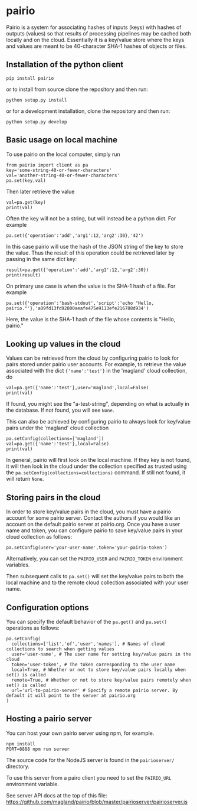 # pairio

Pairio is a system for associating hashes of inputs (keys) with hashes of outputs (values) so that results of processing pipelines may be cached both locally and on the cloud. Essentially it is a key/value store where the keys and values are meant to be 40-character SHA-1 hashes of objects or files.

## Installation of the python client

```
pip install pairio
```

or to install from source clone the repository and then run:

```
python setup.py install
```

or for a development installation, clone the repository and then run:

```
python setup.py develop
```

## Basic usage on local machine

To use pairio on the local computer, simply run

```
from pairio import client as pa
key='some-string-40-or-fewer-characters'
val='another-string-40-or-fewer-characters'
pa.set(key,val)
```

Then later retrieve the value

```
val=pa.get(key)
print(val)
```

Often the key will not be a string, but will instead be a python dict. For example

```
pa.set({'operation':'add','arg1':12,'arg2':30},'42')
```

In this case pairio will use the hash of the JSON string of the key to store the value. Thus the result of this operation could be retrieved later by passing in the same dict key:

```
result=pa.get({'operation':'add','arg1':12,'arg2':30})
print(result)
```

On primary use case is when the value is the SHA-1 hash of a file. For example

```
pa.set({'operation':'bash-stdout','script':'echo "Hello, pairio."'},'a09fd13fd92800aeafe475e9113efe216788d934')
```

Here, the value is the SHA-1 hash of the file whose contents is "Hello, pairio."

## Looking up values in the cloud

Values can be retrieved from the cloud by configuring pairio to look for pairs stored under pairio user accounts. For example, to retrieve the value associated with the dict `{'name':'test'}` in the 'magland' cloud collection, do

```
val=pa.get({'name':'test'},user='magland',local=False)
print(val)
```

If found, you might see the "a-test-string", depending on what is actually in the database. If not found, you will see `None`.

This can also be achieved by configuring pairio to always look for key/value pairs under the 'magland' cloud collection

```
pa.setConfig(collections=['magland'])
val=pa.get({'name':'test'},local=False)
print(val)
```

In general, pairio will first look on the local machine. If they key is not found, it will then look in the cloud under the collection specified as trusted using the `pa.setConfig(collections=collections)` command. If still not found, it will return `None`.

## Storing pairs in the cloud

In order to store key/value pairs in the cloud, you must have a pairio account for some pairio server. Contact the authors if you would like an account on the default pairio server at pairio.org. Once you have a user name and token, you can configure pairio to save key/value pairs in your cloud collection as follows:

```
pa.setConfig(user='your-user-name',token='your-pairio-token')
```

Alternatively, you can set the `PAIRIO_USER` and `PAIRIO_TOKEN` environment variables.

Then subsequent calls to `pa.set()` will set the key/value pairs to both the local machine and to the remote cloud collection associated with your user name.

## Configuration options

You can specify the default behavior of the `pa.get()` and `pa.set()` operations as follows:

```
pa.setConfig(
  collections=['list','of','user','names'], # Names of cloud collections to search when getting values
  user='user-name', # The user name for setting key/value pairs in the cloud
  token='user-token', # The token corresponding to the user name
  local=True, # Whether or not to store key/value pairs locally when set() is called
  remote=True, # Whether or not to store key/value pairs remotely when set() is called
  url='url-to-pairio-server' # Specify a remote pairio server. By default it will point to the server at pairio.org
)
```

## Hosting a pairio server

You can host your own pairio server using npm, for example.
```
npm install
PORT=8888 npm run server
```
The source code for the NodeJS server is found in the `pairioserver/` directory.

To use this server from a pairo client you need to set the `PAIRIO_URL` environment variable.

See server API docs at the top of this file: https://github.com/magland/pairio/blob/master/pairioserver/pairioserver.js

